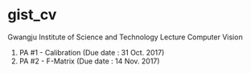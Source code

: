 # gist_cv
Gwangju Institute of Science and Technology Lecture Computer Vision

1. PA #1 - Calibration (Due date : 31 Oct. 2017)
2. PA #2 - F-Matrix (Due date : 14 Nov. 2017)